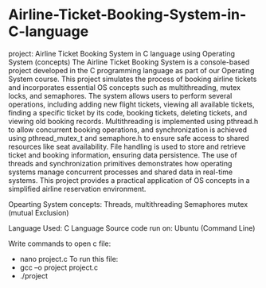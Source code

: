 # Airline-Ticket-Booking-System-in-C-language
project: Airline Ticket Booking System in C language using Operating System (concepts)
The Airline Ticket Booking System is a console-based project developed in the C programming language as part of our Operating System course. This project simulates the process of booking airline tickets and incorporates essential OS concepts such as multithreading, mutex locks, and semaphores. The system allows users to perform several operations, including adding new flight tickets, viewing all available tickets, finding a specific ticket by its code, booking tickets, deleting tickets, and viewing old booking records. Multithreading is implemented using pthread.h to allow concurrent booking operations, and synchronization is achieved using pthread_mutex_t and semaphore.h to ensure safe access to shared resources like seat availability. File handling is used to store and retrieve ticket and booking information, ensuring data persistence. The use of threads and synchronization primitives demonstrates how operating systems manage concurrent processes and shared data in real-time systems. This project provides a practical application of OS concepts in a simplified airline reservation environment.

Opearting System concepts:
Threads, multithreading 
Semaphores
mutex (mutual Exclusion)

Language Used: 
C Language
Source code run on:
Ubuntu (Command Line)

Write commands to open c file:
- nano project.c
To run this file: 
- gcc –o project project.c
- ./project




